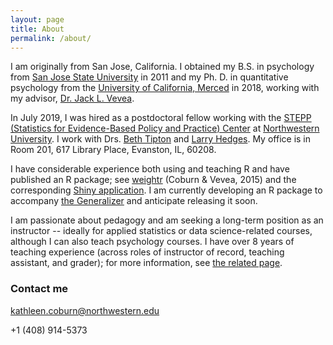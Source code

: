 ```yaml
---
layout: page
title: About
permalink: /about/
---
```


I am originally from San Jose, California. I obtained my B.S. in psychology from [San Jose State University](http://www.sjsu.edu/) in 2011 and my Ph. D. in quantitative psychology from the [University of California, Merced](https://www.ucmerced.edu/) in 2018, working with my advisor, [Dr. Jack L. Vevea](http://faculty.ucmerced.edu/jvevea/).

In July 2019, I was hired as a postdoctoral fellow working with the [STEPP (Statistics for Evidence-Based Policy and Practice) Center](https://stepp.center/) at [Northwestern University](https://www.northwestern.edu/). I work with Drs. [Beth Tipton](https://twitter.com/stats_tipton) and [Larry Hedges](https://www.statistics.northwestern.edu/people/faculty/larry-hedges.html). My office is in Room 201, 617 Library Place, Evanston, IL, 60208. 

I have considerable experience both using and teaching R and have published an R package; see [weightr](https://cran.r-project.org/web/packages/weightr/index.html) (Coburn & Vevea, 2015) and the corresponding [Shiny application](https://vevealab.shinyapps.io/WeightFunctionModel/). I am currently developing an R package to accompany [the Generalizer](https://www.thegeneralizer.org/) and anticipate releasing it soon.

I am passionate about pedagogy and am seeking a long-term position as an instructor -- ideally for applied statistics or data science-related courses, although I can also teach psychology courses. I have over 8 years of teaching experience (across roles of instructor of record, teaching assistant, and grader); for more information, see [the related page](https://katiecoburn.github.io/teaching/).

### Contact me

[kathleen.coburn@northwestern.edu](mailto:kathleen.coburn@northwestern.edu)

+1 (408) 914-5373
